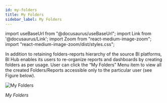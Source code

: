 ```yaml
---
id: my-folders
title: My Folders
sidebar_label: My Folders
---
```

import useBaseUrl from "@docusaurus/useBaseUrl";
import Link from '@docusaurus/Link';
import Zoom from "react-medium-image-zoom";
import "react-medium-image-zoom/dist/styles.css";

In addition to retaining folders-reports hierarchy of the source BI platforms, BI Hub enables its users to re-organize reports and dashboards by creating folders as per usage. User can click the “My Folders” Menu item to view all the created Folders/Reports accessible only to the particular user (see Figure below).

  <div style={{textAlign: 'center'}}>
    <Zoom>
      <img alt="My Folders" src={useBaseUrl('doc-images/user-guide/folder1_.png')}/>
    </Zoom>
  </div>

*My Folders*
